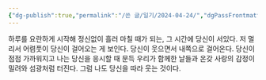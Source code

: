 ```yaml
---
{"dg-publish":true,"permalink":"/쓴 글/일기/2024-04-24/","dgPassFrontmatter":true}
---
```



하루를 요란하게 시작해 정신없이 흘러 마칠 때가 되는, 그 시간에 당신이 서있다. 저 멀리서 어렴풋이 당신이 걸어오는 게 보인다. 당신이 웃으면서 내쪽으로 걸어온다.
당신이 점점 가까워지고 나는 당신을 응시할 때 문득 우리가 함께한 날들과 온갖 사랑의 감정이 밀려와 섬광처럼 터진다.
그럼 나도 당신을 따라 웃는 것이다.